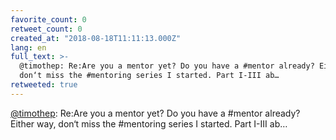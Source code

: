 ```yaml
---
favorite_count: 0
retweet_count: 0
created_at: "2018-08-18T11:11:13.000Z"
lang: en
full_text: >-
  @timothep: Re:Are you a mentor yet? Do you have a #mentor already? Either way,
  don‘t miss the #mentoring series I started. Part I-III ab…
retweeted: true
---
```


[@timothep](https://twitter.com/timothep): Re:Are you a mentor yet? Do you have
a #mentor already? Either way, don‘t miss the #mentoring series I started. Part
I-III ab…

